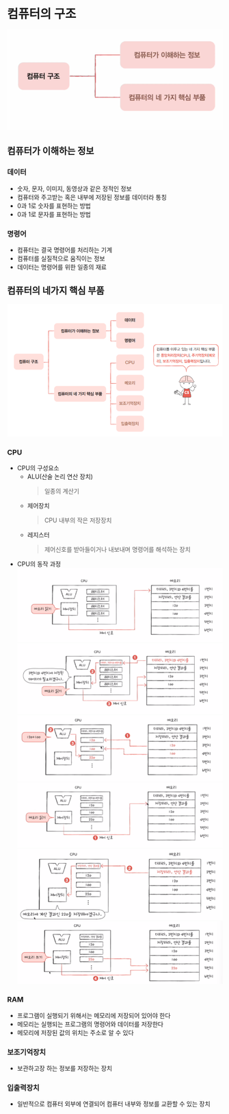 # 컴퓨터의 구조
<img src="./static/1-1.png">
 <br>

## 컴퓨터가 이해하는 정보

### 데이터
- 숫자, 문자, 이미지, 동영상과 같은 정적인 정보
- 컴퓨터와 주고받는 혹은 내부에 저장된 정보를 데이터라 통칭
- 0과 1로 숫자를 표현하는 방법
- 0과 1로 문자를 표현하는 방법
### 명령어 
- 컴퓨터는 결국 명령어를 처리하는 기계
- 컴퓨터를 실질적으로 움직이는 정보
- 데이터는 명령어를 위한 일종의 재료


## 컴퓨터의 네가지 핵심 부품
<img src="./static/1-2.png">

### CPU
- CPU의 구성요소
  - ALU(산술 논리 연산 장치) 
    > 일종의 계산기
  - 제어장치
    > CPU 내부의 작은 저장장치
  - 레지스터
    > 제어신호를 받아들이거나 내보내며 명령어를 해석하는 장치
- CPU의 동작 과정
  <img src="./static/1-3.png">
  <img src="./static/1-4.png">
  <img src="./static/1-5.png">
  <img src="./static/1-6.png">
  <img src="./static/1-7.png">
  <img src="./static/1-8.png">

### RAM
- 프로그램이 실행되기 위해서는 메모리에 저장되어 있어야 한다
- 메모리는 실행되는 프로그램의 명령어와 데이터를 저장한다
- 메모리에 저장된 값의 위치는 주소로 알 수 있다

### 보조기억장치
- 보관하고장 하는 정보를 저장하는 장치

### 입출력장치
- 일반적으로 컴퓨터 외부에 연결되어 컴퓨터 내부와 정보를 교환할 수 있는 장치